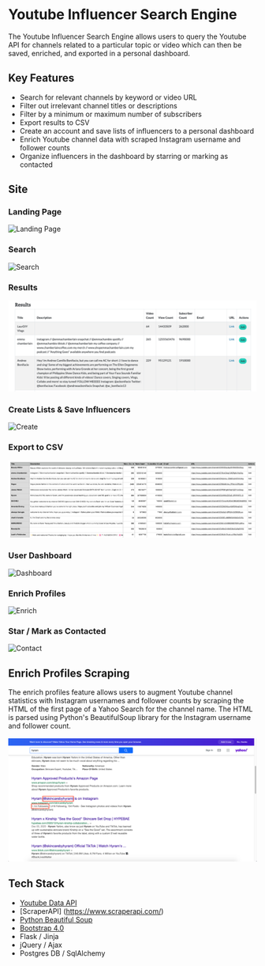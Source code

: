# Youtube Influencer Search Engine

The Youtube Influencer Search Engine allows users to query the Youtube API for channels related to a particular topic or video which can then be saved, enriched, and exported in a personal dashboard. 

## Key Features

- Search for relevant channels by keyword or video URL
- Filter out irrelevant channel titles or descriptions 
- Filter by a minimum or maximum number of subscribers
- Export results to CSV
- Create an account and save lists of influencers to a personal dashboard 
- Enrich Youtube channel data with scraped Instagram username and follower counts
- Organize influencers in the dashboard by starring or marking as contacted

## Site

### **Landing Page**
![Landing Page](/demo/landing_page.gif)


### **Search**
![Search](/demo/search.gif)


### **Results**
![Results](/demo/results.png)


### **Create Lists & Save Influencers**
![Create](/demo/create_list.gif)


### **Export to CSV**
![CSV](/demo/csv.png)


### **User Dashboard**
![Dashboard](/demo/dashboard.gif)


### **Enrich Profiles**
![Enrich](/demo/enrich.gif)


### **Star / Mark as Contacted**
![Contact](/demo/contact.gif)

## Enrich Profiles Scraping
The enrich profiles feature allows users to augment Youtube channel statistics with Instagram usernames and follower counts by scraping the HTML of the first page of a Yahoo Search for the channel name. The HTML is parsed using Python's BeautifulSoup library for the Instagram username and follower count. 
\
\
![Scrape](/demo/yahoo_search.png)


## Tech Stack

- [Youtube Data API](https://developers.google.com/youtube/v3/docs)
- [ScraperAPI] (https://www.scraperapi.com/)
- [Python Beautiful Soup](https://www.crummy.com/software/BeautifulSoup/bs4/doc/)
- [Bootstrap 4.0](https://getbootstrap.com/docs/4.0/getting-started/introduction/)
- Flask / Jinja
- jQuery / Ajax
- Postgres DB / SqlAlchemy




